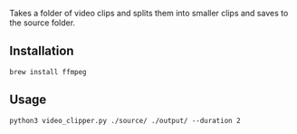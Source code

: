 Takes a folder of video clips and splits them into smaller clips and saves to the source folder.

## Installation

```
brew install ffmpeg
```

## Usage

```
python3 video_clipper.py ./source/ ./output/ --duration 2
```
